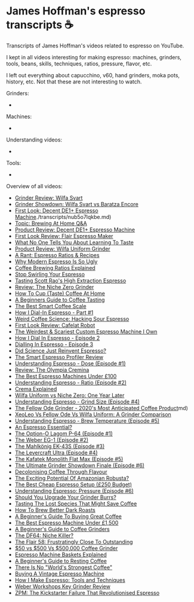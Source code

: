 # James Hoffman's espresso transcripts :coffee:

Transcripts of James Hoffman's videos related to espresso on YouTube.

I kept in all videos interesting for making espresso: machines, grinders, tools, beans, skills, techniques, ratios, pressure, flavor, etc.

I left out everything about capucchino, v60, hand grinders, moka pots, history, etc. Not that these are not interesting to watch.

Grinders:

-

Machines:

-

Understanding videos:

-

Tools:

-

Overview of all videos:

- [Grinder Review: Wilfa Svart](./transcripts/achuzzop654.md)
- [Grinder Showdown: Wilfa Svart vs Baratza Encore](./transcripts/1gm6ufd9qsc.md)
- [First Look: Decent DE1+ Espresso Machine]()./transcripts/nub5o7lqkbe.md)
- [Topic: Brewing At Home Q&A](./transcripts/yzkiou4oo5a.md)
- [Product Review: Decent DE1+ Espresso Machine](./transcripts/1powv0olsma.md)
- [First Look Review: Flair Espresso Maker](./transcripts/kzv-tnx6bn8.md)
- [What No One Tells You About Learning To Taste](./transcripts/tu1y7hbsgiy.md)
- [Product Review: Wilfa Uniform Grinder](./transcripts/tvmyngol8rq.md)
- [A Rant: Espresso Ratios & Recipes](./transcripts/45ja8pju73s.md)
- [Why Modern Espresso Is So Ugly](./transcripts/nyfb43teylk.md)
- [Coffee Brewing Ratios Explained](./transcripts/ipb6p1uznym.md)
- [Stop Swirling Your Espresso](./transcripts/ii09bbh22vq.md)
- [Tasting Scott Rao's High Extraction Espresso](./transcripts/fexlftyyv8o.md)
- [Review: The Niche Zero Grinder](./transcripts/fzoy2thyz4w.md)
- [How To Cup (Taste) Coffee At Home](./transcripts/csegp4vnynq.md)
- [A Beginners Guide to Coffee Tasting](./transcripts/kezzcqtssag.md)
- [The Best Smart Coffee Scale](./transcripts/sizfhnz32y0.md)
- [How I Dial-In Espresso - Part #1](./transcripts/lfwjf-_sur0.md)
- [Weird Coffee Science: Hacking Sour Espresso](./transcripts/jtcbibi2dhi.md)
- [First Look Review: Cafelat Robot](./transcripts/11zsxvzbqba.md)
- [The Weirdest & Scariest Custom Espresso Machine I Own](./transcripts/v4qyfelo1fs.md)
- [How I Dial In Espresso - Episode 2](./transcripts/1ek0eidoa_u.md)
- [Dialling In Espresso - Episode 3](./transcripts/aqoka61ybyc.md)
- [Did Science Just Reinvent Espresso?](./transcripts/boybln9hrqs.md)
- [The Smart Espresso Profiler Review](./transcripts/ckbworhkuz4.md)
- [Understanding Espresso - Dose (Episode #1)](./transcripts/atfsbqhples.md)
- [Review: The Olympia Cremina](./transcripts/vyhn49uxyhk.md)
- [The Best Espresso Machines Under £100](./transcripts/avm-xsatbic.md)
- [Understanding Espresso - Ratio (Episode #2)](./transcripts/f4wrup4c5p4.md)
- [Crema Explained](./transcripts/j5rygxblzju.md)
- [Wilfa Uniform vs Niche Zero: One Year Later](./transcripts/dqilvamjrdk.md)
- [Understanding Espresso - Grind Size (Episode #4)](./transcripts/er2voen8zdu.md)
- [The Fellow Ode Grinder - 2020's Most Anticipated Coffee Product](./transcripts/qe4nt8my-zo)md)
- [XeoLeo Vs Fellow Ode Vs Wilfa Uniform: A Grinder Comparison](./transcripts/bvqggvmnp4m.md)
- [Understanding Espresso - Brew Temperature (Episode #5)](./transcripts/qaze-_ocf1u.md)
- [An Espresso Essential?](./transcripts/d8zqp3cgcba.md)
- [The Option-O Lagom P-64 (Episode #1)](./transcripts/wea-iqdefmw.md)
- [The Weber EG-1 (Episode #2)](./transcripts/-3mb4mbitei.md)
- [The Mahlkönig EK-43S (Episode #3)](./transcripts/roboq7kyune.md)
- [The Levercraft Ultra (Episode #4)](./transcripts/cbhkdav0xwa.md)
- [The Kafatek Monolith Flat Max (Episode #5)](./transcripts/mhzdx7wtdwc.md)
- [The Ultimate Grinder Showdown Finale (Episode #6)](./transcripts/6lgebcuz9ya.md)
- [Decolonising Coffee Through Flavour](./transcripts/dlv2fzhktb0.md)
- [The Exciting Potential Of Amazonian Robusta?](./transcripts/_qiwccma8hs.md)
- [The Best Cheap Espresso Setup (£250 Budget)](./transcripts/y1lukfpttu0.md)
- [Understanding Espresso: Pressure (Episode #6)](./transcripts/po3ogiicu-8.md)
- [Should You Upgrade Your Grinder Burrs?](./transcripts/7qylexoepva.md)
- [Tasting The Lost Species That Might Save Coffee](./transcripts/igl7ltgc_0i.md)
- [How To Brew Better Dark Roasts](./transcripts/lrrdrxaqmhc.md)
- [A Beginner's Guide To Buying Great Coffee](./transcripts/o9ynlfrm7fs.md)
- [The Best Espresso Machine Under £1,500](./transcripts/e0kq5wqjcu8.md)
- [A Beginner's Guide to Coffee Grinders](./transcripts/bgjvlqu5nle.md)
- [The DF64: Niche Killer?](./transcripts/53ltlpjm2sq.md)
- [The Flair 58: Frustratingly Close To Outstanding](./transcripts/3x84ayoneqw.md)
- [$50 vs $500 Vs $500,000 Coffee Grinder](./transcripts/wkyqhwthipa.md)
- [Espresso Machine Baskets Explained](./transcripts/3ofv88pzefe.md)
- [A Beginner's Guide to Resting Coffee](./transcripts/_py8joi3reg.md)
- [There Is No "World's Strongest Coffee"](./transcripts/8jamoamycji.md)
- [Buying A Vintage Espresso Machine](./transcripts/6kv1e00rcbc.md)
- [How I Make Espresso: Tools and Techniques](./transcripts/xb3ixar4rco.md)
- [Weber Workshops Key Grinder Review](./transcripts/bq-ta6s931c.md)
- [ZPM: The Kickstarter Failure That Revolutionised Espresso](./transcripts/gka2cojrt6m.md)
